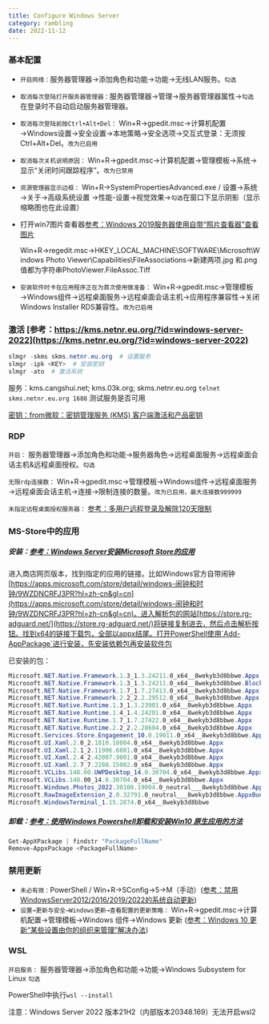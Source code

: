 ```yaml
---
title: Configure Windows Server
category: rambling
date: 2022-11-12
---
```




### 基本配置

- `开启网络：`服务器管理器→添加角色和功能→功能→无线LAN服务。`勾选`

- `取消每次登陆打开服务器管理器：`服务器管理器→管理→服务器管理器属性→`勾选`在登录时不自动启动服务器管理器。

- `取消每次登陆前按Ctrl+Alt+Del：` Win+R→gpedit.msc→计算机配置→Windows设置→安全设置→本地策略→安全选项→交互式登录：无须按Ctrl+Alt+Del。`改为已启用`

- `取消每次关机说明原因：` Win+R→gpedit.msc→计算机配置→管理模板→系统→显示“关闭时间跟踪程序”。`改为已禁用`

- `资源管理器显示边框：` Win+R→SystemPropertiesAdvanced.exe / 设置→系统→关于→高级系统设置  →性能-设置→视觉效果→`勾选`在窗口下显示阴影（显示缩略图也在此设置）

- 打开win7图片查看器[参考：Windows 2019服务器使用自带“照片查看器”查看图片](https://www.cnitdog.com/windows-2019-photo-viewer.html)

  Win+R→regedit.msc→HKEY_LOCAL_MACHINE\SOFTWARE\Microsoft\Windows Photo Viewer\Capabilities\FileAssociations→新建两项.jpg 和.png值都为字符串PhotoViewer.FileAssoc.Tiff
  
- `安装软件时卡在应用程序正在为首次使用做准备：` Win+R→gpedit.msc→管理模板→Windows组件→远程桌面服务→远程桌面会话主机→应用程序兼容性→关闭Windows Installer RDS兼容性。`改为已启用`



### 激活 [参考：https://kms.netnr.eu.org/?id=windows-server-2022](https://kms.netnr.eu.org/?id=windows-server-2022)

```powershell
slmgr -skms skms.netnr.eu.org  # 设置服务
slmgr -ipk <KEY>  # 安装密钥
slmgr -ato  # 激活系统
```

服务：kms.cangshui.net; kms.03k.org; skms.netnr.eu.org
`telnet skms.netnr.eu.org 1688` 测试服务是否可用

[密钥：from微软：密钥管理服务 (KMS) 客户端激活和产品密钥](https://learn.microsoft.com/zh-cn/windows-server/get-started/kms-client-activation-keys)



### RDP

`开启：` 服务器管理器→添加角色和功能→服务器角色→远程桌面服务→远程桌面会话主机&远程桌面授权。`勾选`

`无限rdp连接数：` Win+R→gpedit.msc→管理模板→Windows组件→远程桌面服务→远程桌面会话主机→连接→限制连接的数量。`改为已启用，最大连接数999999`

`未指定远程桌面授权服务器：` [参考：多用户远程登录及解除120天限制](https://blog.csdn.net/flyingshuai/article/details/77869279)



### MS-Store中的应用

##### 安装：[参考：Windows Server安装Microsoft Store的应用](https://www.cnblogs.com/cqpanda/p/16650721.html)

进入商店网页版本，找到指定的应用的链接。比如Windows官方自带闹钟[https://apps.microsoft.com/store/detail/windows-闹钟和时钟/9WZDNCRFJ3PR?hl=zh-cn&gl=cn](https://apps.microsoft.com/store/detail/windows-闹钟和时钟/9WZDNCRFJ3PR?hl=zh-cn&gl=cn)。进入解析包的网站[https://store.rg-adguard.net/](https://store.rg-adguard.net/)将链接复制进去，然后点击解析按钮。找到x64的链接下载包，全部以appx结尾。打开PowerShell使用`Add-AppPackage`进行安装，先安装依赖包再安装软件包

已安装的包：

```PowerShell
Microsoft.NET.Native.Framework.1.3_1.3.24211.0_x64__8wekyb3d8bbwe.Appx
Microsoft.NET.Native.Framework.1.3_1.3.24211.0_x64__8wekyb3d8bbwe.BlockMap
Microsoft.NET.Native.Framework.1.7_1.7.27413.0_x64__8wekyb3d8bbwe.Appx
Microsoft.NET.Native.Framework.2.2_2.2.29512.0_x64__8wekyb3d8bbwe.Appx
Microsoft.NET.Native.Runtime.1.3_1.3.23901.0_x64__8wekyb3d8bbwe.Appx
Microsoft.NET.Native.Runtime.1.4_1.4.24201.0_x64__8wekyb3d8bbwe.Appx
Microsoft.NET.Native.Runtime.1.7_1.7.27422.0_x64__8wekyb3d8bbwe.Appx
Microsoft.NET.Native.Runtime.2.2_2.2.28604.0_x64__8wekyb3d8bbwe.Appx
Microsoft.Services.Store.Engagement_10.0.19011.0_x64__8wekyb3d8bbwe.Appx
Microsoft.UI.Xaml.2.0_2.1810.18004.0_x64__8wekyb3d8bbwe.Appx
Microsoft.UI.Xaml.2.1_2.11906.6001.0_x64__8wekyb3d8bbwe.Appx
Microsoft.UI.Xaml.2.4_2.42007.9001.0_x64__8wekyb3d8bbwe.Appx
Microsoft.UI.Xaml.2.7_7.2208.15002.0_x64__8wekyb3d8bbwe.Appx
Microsoft.VCLibs.140.00.UWPDesktop_14.0.30704.0_x64__8wekyb3d8bbwe.Appx
Microsoft.VCLibs.140.00_14.0.30704.0_x64__8wekyb3d8bbwe.Appx
Microsoft.Windows.Photos_2022.30100.19004.0_neutral___8wekyb3d8bbwe.AppxBundle
Microsoft.RawImageExtension_2.0.32791.0_neutral___8wekyb3d8bbwe.AppxBundle
Microsoft.WindowsTerminal_1.15.2874.0_x64__8wekyb3d8bbwe
```

##### 卸载：[参考：使用Windows Powershell卸载和安装Win10 原生应用的方法](https://www.cnblogs.com/zohoo/p/7260001.html)

```powershell
Get-AppXPackage | findstr "PackageFullName"
Remove-AppxPackage <PackageFullName>
```



### 禁用更新

- `未必有效：`PowerShell / Win+R→SConfig→5→M（手动）([参考：禁用WindowsServer2012/2016/2019/2022的系统自动更新](https://zhaokaifeng.com/?p=9103))
- `设置→更新与安全→Windows更新→查看配置的更新策略：` Win+R→gpedit.msc→计算机配置→管理模板→Windows 组件→Windows 更新  ([参考：Windows 10 更新“某些设置由你的组织来管理”解决办法](https://zhuanlan.zhihu.com/p/149403612))



### WSL

`开启服务：` 服务器管理器→添加角色和功能→功能→Windows Subsystem for Linux `勾选`

PowerShell中执行`wsl --install`

注意：Windows Server 2022 版本21H2（内部版本20348.169）无法开启wsl2
